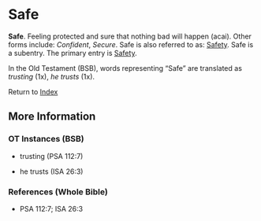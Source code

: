 # Safe
**Safe**. 
Feeling protected and sure that nothing bad will happen (acai). 
Other forms include: 
*Confident*, *Secure*. 
Safe is also referred to as: 
[Safety](Safety.md). 
Safe is a subentry. The primary entry is 
[Safety](Safety.md). 


In the Old Testament (BSB), words representing “Safe” are translated as 
*trusting* (1x), *he trusts* (1x). 




Return to [Index](00-Index.md)

## More Information

### OT Instances (BSB)

* trusting (PSA 112:7)

* he trusts (ISA 26:3)



### References (Whole Bible)

* PSA 112:7; ISA 26:3



